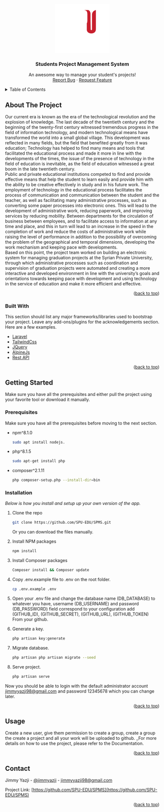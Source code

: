 <div id="top"></div>
<!-- PROJECT LOGO -->
<br />
<div align="center">
  <a href="https://github.com/SPU-EDU/SPMS">
    <img src="./SPU.png" alt="SPU" width="180" height="160">
  </a>

  <h3 align="center">Students Project Management System</h3>

  <p align="center">
    An awesome way to manage your student's projects!
    <br />
    <a href="https://github.com/SPU-EDU/SPMS/issues">Report Bug</a>
    ·
    <a href="https://github.com/SPU-EDU/SPMS/issues">Request Feature</a>
  </p>
</div>



<!-- TABLE OF CONTENTS -->
<details>
  <summary>Table of Contents</summary>
  <ol>
    <li>
      <a href="#about-the-project">About The Project</a>
      <ul>
        <li><a href="#built-with">Built With</a></li>
      </ul>
    </li>
    <li>
      <a href="#getting-started">Getting Started</a>
      <ul>
        <li><a href="#prerequisites">Prerequisites</a></li>
        <li><a href="#installation">Installation</a></li>
      </ul>
    </li>
    <li><a href="#usage">Usage</a></li>
    <li><a href="#contact">Contact</a></li>
  </ol>
</details>



<!-- ABOUT THE PROJECT -->
## About The Project

Our current era is known as the era of the technological revolution and the explosion of knowledge. The last decade of the twentieth century and the beginning of the twenty-first century witnessed tremendous progress in the field of information technology, and modern technological means have transformed the world into a small global village.
This development was reflected in many fields, but the field that benefited greatly from it was education; Technology has helped to find many means and tools that facilitated the educational process and made it more in line with the developments of the times, the issue of the presence of technology in the field of education is inevitable, as the field of education witnessed a great boom in the late twentieth century.
<br/>
Public and private educational institutions competed to find and provide effective means that help the student to learn easily and provide him with the ability to be creative effectively in study and in his future work. The employment of technology in the educational process facilitates the process of communication and communication between the student and the teacher, as well as facilitating many administrative processes, such as converting some paper processes into electronic ones. This will lead to the development of administrative work, reducing paperwork, and improving services by reducing mobility. Between departments for the circulation of business between employees, and to facilitate access to information at any time and place, and this in turn will lead to an increase in the speed in the completion of work and reduce the costs of administrative work while raising the level of performance in addition to the possibility of overcoming the problem of the geographical and temporal dimensions, developing the work mechanism and keeping pace with developments.
<br/>
Based on this point, the project team worked on building an electronic system for managing graduation projects at the Syrian Private University, through which administrative processes such as coordination and supervision of graduation projects were automated and creating a more interactive and developed environment in line with the university’s goals and orientations towards keeping pace with development and using technology in the service of education and make it more efficient and effective.

<p align="right">(<a href="#top">back to top</a>)</p>



### Built With

This section should list any major frameworks/libraries used to bootstrap your project. Leave any add-ons/plugins for the acknowledgements section. Here are a few examples.

* [Laravel](https://laravel.com)
* [TailwindCss](https://tailwindcss.com/)
* [JQuery](https://jquery.com)
* [AlpineJs](https://alpinejs.dev/)
* [Rest API](https://docs.github.com/en/rest)

<p align="right">(<a href="#top">back to top</a>)</p>



<!-- GETTING STARTED -->
## Getting Started

Make sure you have all the prerequisites and either pull the project using your favorite tool or download it manually.

### Prerequisites

Make sure you have all the prerequisites before moving to the next section.
* npm^8.1.0
  ```sh
  sudo apt install nodejs.
  ```
* php^8.1.5
  ```sh
  sudo apt-get install php
  ```
* composer^2.1.11
  ```sh
  php composer-setup.php --install-dir=bin
  ```

### Installation

_Below is how you install and setup up your own version of the app._ 

1. Clone the repo
   ```sh
   git clone https://github.com/SPU-EDU/SPMS.git
   ```
   Or you can download the files manually.

2. Install NPM packages
   ```sh
   npm install
   ```
3. Install Composer packages
   ```sh
   Composer install && Composer update
   ```
4. Copy .env.example file to .env on the root folder.
   ```sh
   cp .env.example .env
   ```

5. Open your .env file and change the database name (DB_DATABASE) to whatever you have, username (DB_USERNAME) and password (DB_PASSWORD) field correspond to your configuration add (GITHUB_ID), (GITHUB_SECRET), (GITHUB_URL), (GITHUB_TOKEN) From your github.

6. Generate a key.
   ```sh
   php artisan key:generate
   ```

7. Migrate database.
   ```sh
   php artisan php artisan migrate --seed
   ```
8. Serve project.
   ```sh
   php artisan serve
   ```
Now you should be able to login with the default administrator account jimmyyazji98@gmail.com and password 12345678 which you can change later.
   
<p align="right">(<a href="#top">back to top</a>)</p>



<!-- USAGE EXAMPLES -->
## Usage

Create a new user, give them permission to create a group, create a group the create a project and all your work will be uploaded to github.
_For more details on how to use the project, please refer to the Documentation.

<p align="right">(<a href="#top">back to top</a>)</p>

## Contact

Jimmy Yazji - [@jimmyazji](https://twitter.com/jimmyazji) - jimmyyazji98@gmail.com

Project Link: [https://github.com/SPU-EDU/SPMS](https://github.com/SPU-EDU/SPMS)

<p align="right">(<a href="#top">back to top</a>)</p>
